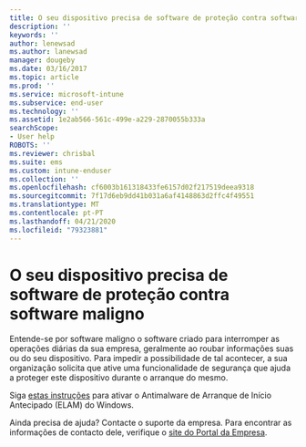 ```yaml
---
title: O seu dispositivo precisa de software de proteção contra software maligno | Documentos da Microsoft
description: ''
keywords: ''
author: lenewsad
ms.author: lanewsad
manager: dougeby
ms.date: 03/16/2017
ms.topic: article
ms.prod: ''
ms.service: microsoft-intune
ms.subservice: end-user
ms.technology: ''
ms.assetid: 1e2ab566-561c-499e-a229-2870055b333a
searchScope:
- User help
ROBOTS: ''
ms.reviewer: chrisbal
ms.suite: ems
ms.custom: intune-enduser
ms.collection: ''
ms.openlocfilehash: cf6003b161318433fe6157d02f217519deea9318
ms.sourcegitcommit: 7f17d6eb9dd41b031a6af4148863d2ffc4f49551
ms.translationtype: MT
ms.contentlocale: pt-PT
ms.lasthandoff: 04/21/2020
ms.locfileid: "79323881"
---
```

# <a name="your-device-needs-antimalware-software"></a>O seu dispositivo precisa de software de proteção contra software maligno

Entende-se por software maligno o software criado para interromper as operações diárias da sua empresa, geralmente ao roubar informações suas ou do seu dispositivo. Para impedir a possibilidade de tal acontecer, a sua organização solicita que ative uma funcionalidade de segurança que ajuda a proteger este dispositivo durante o arranque do mesmo.

Siga [estas instruções](https://gallery.technet.microsoft.com/How-to-turn-on-Early-84552ec5) para ativar o Antimalware de Arranque de Início Antecipado (ELAM) do Windows.

Ainda precisa de ajuda? Contacte o suporte da empresa. Para encontrar as informações de contacto dele, verifique o [site do Portal da Empresa](https://go.microsoft.com/fwlink/?linkid=2010980).
